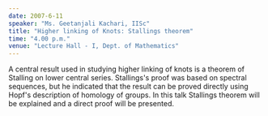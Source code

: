 ```yaml
---
date: 2007-6-11
speaker: "Ms. Geetanjali Kachari, IISc"
title: "Higher linking of Knots: Stallings theorem"
time: "4.00 p.m."
venue: "Lecture Hall - I, Dept. of Mathematics"
---
```

A central result used in studying higher linking of knots is a 
theorem of Stalling on lower central series. Stallings's proof was based 
on spectral sequences, but he indicated that the result can be proved 
directly using Hopf's description of homology of groups. In this talk 
Stallings theorem will be explained and a direct proof will be presented.
